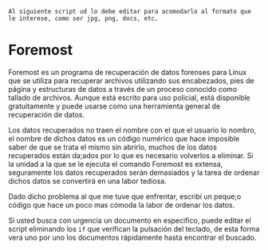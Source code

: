     Al siguiente script ud lo debe editar para acomodarlo al formato que le interese, como ser jpg, png, docs, etc.

# Foremost
Foremost es un programa de recuperación de datos forenses para Linux que se utiliza para recuperar archivos utilizando sus encabezados, pies de página y estructuras de datos a través de un proceso conocido como tallado de archivos. Aunque está escrito para uso policial, está disponible gratuitamente y puede usarse como una herramienta general de recuperación de datos.

Los datos recuperados no traen el nombre con el que el usuario lo nombro, el nombre de dichos datos es un código numérico que hace imposible saber de que se trata el mismo sin abrirlo, muchos de los datos recuperados están da;ados por lo que es necesario volverlos a eliminar.
Si la unidad a la que se le ejecuta el comando Foremost es extensa, seguramente los datos recuperados serán demasiados y la tarea de ordenar dichos datos se convertirá en una labor tediosa.

Dado dicho problema al que me tuve que enfrentar, escribí un peque;o código que hace un poco mas cómoda la labor de ordenar los datos.
    
Si usted busca con urgencia un documento en especifico, puede editar el script eliminando los `if` que verifican la pulsación del teclado, de esta forma vera uno por uno los documentos rápidamente hasta encontrar el buscado.
